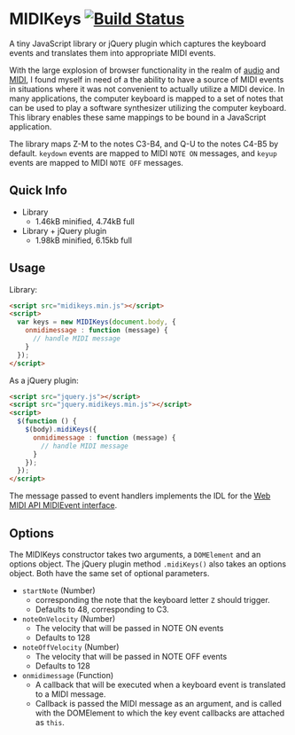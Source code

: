 # MIDIKeys [![Build Status](https://secure.travis-ci.org/mdomi/jquery.midikeys.png)](http://travis-ci.org/mdomi/jquery.midikeys)

A tiny JavaScript library or jQuery plugin which captures the keyboard events and translates them into appropriate MIDI events.

With the large explosion of browser functionality in the realm of [audio](https://dvcs.w3.org/hg/audio/raw-file/tip/webaudio/specification.html "Web Audio API") and [MIDI](http://www.w3.org/TR/webmidi/ "Web MIDI API"), I found myself in need of a the ability to have a source of MIDI events in situations where it was not convenient to actually utilize a MIDI device. In many applications, the computer keyboard is mapped to a set of notes that can be used to play a software synthesizer utilizing the computer keyboard. This library enables these same mappings to be bound in a JavaScript application. 

The library maps Z-M to the notes C3-B4, and Q-U to the notes C4-B5 by default. ```keydown``` events are mapped to MIDI ```NOTE ON``` messages, and ```keyup``` events are mapped to MIDI ```NOTE OFF``` messages.

## Quick Info

* Library
    * 1.46kB minified, 4.74kB full
* Library + jQuery plugin
    * 1.98kB minified, 6.15kb full

## Usage

Library:
```html
<script src="midikeys.min.js"></script>
<script>
  var keys = new MIDIKeys(document.body, {
    onmidimessage : function (message) {
      // handle MIDI message
    }
  });
</script>
```

As a jQuery plugin:
```html
<script src="jquery.js"></script>
<script src="jquery.midikeys.min.js"></script>
<script>
  $(function () {
    $(body).midiKeys({
      onmidimessage : function (message) {
        // handle MIDI message
      }
    });
  });
</script>
```

The message passed to event handlers implements the IDL for the [Web MIDI API MIDIEvent interface](http://www.w3.org/TR/webmidi/#midievent-interface).

## Options

The MIDIKeys constructor takes two arguments, a ```DOMElement``` and an options object. The jQuery plugin method ```.midiKeys()``` also takes an options object. Both have the same set of optional parameters.

* `startNote` (Number)
  * corresponding the note that the keyboard letter `Z` should trigger.
  * Defaults to 48, corresponding to C3.
* `noteOnVelocity` (Number)
  * The velocity that will be passed in NOTE ON events
  * Defaults to 128
* `noteOffVelocity` (Number)
  * The velocity that will be passed in NOTE OFF events
  * Defaults to 128
* `onmidimessage` (Function)
  * A callback that will be executed when a keyboard event is translated to a MIDI message.
  * Callback is passed the MIDI message as an argument, and is called with the DOMElement to which the key event callbacks are attached as ```this```.
